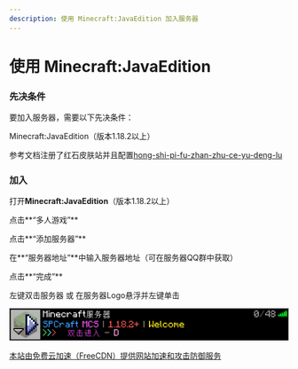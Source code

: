 ```yaml
---
description: 使用 Minecraft:JavaEdition 加入服务器
---
```


# 使用 Minecraft:JavaEdition

### 先决条件

要加入服务器，需要以下先决条件：

Minecraft:JavaEdition（版本1.18.2以上）

参考文档注册了红石皮肤站并且配置[hong-shi-pi-fu-zhan-zhu-ce-yu-deng-lu](wai-bu/hong-shi-pi-fu-zhan-zhu-ce-yu-deng-lu/ "mention")

### 加入

打开**Minecraft:JavaEdition**（版本1.18.2以上）

点击**“多人游戏”**

点击**“添加服务器”**

在**“服务器地址”**中输入服务器地址（可在服务器QQ群中获取）

点击**“完成”**

左键双击服务器 或 在服务器Logo悬浮并左键单击

![](<../.gitbook/assets/image (2).png>)



[本站由免费云加速（FreeCDN）提供网站加速和攻击防御服务](http://www.freecdn.pw/?zzwz)
